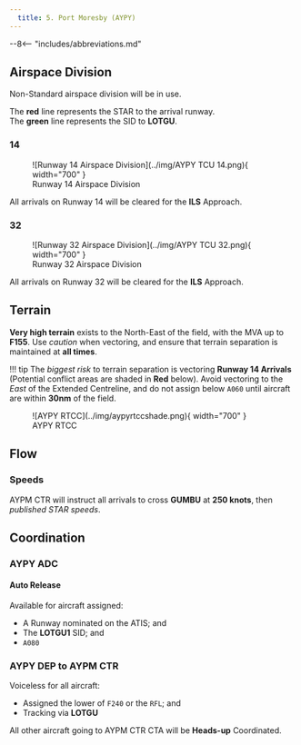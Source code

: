 ```yaml
---
  title: 5. Port Moresby (AYPY)
---
```


--8<-- "includes/abbreviations.md"

## Airspace Division
Non-Standard airspace division will be in use.

The **red** line represents the STAR to the arrival runway.  
The **green** line represents the SID to **LOTGU**.  

### 14

<figure markdown>
![Runway 14 Airspace Division](../img/AYPY TCU 14.png){ width="700" }
  <figcaption>Runway 14 Airspace Division</figcaption>
</figure>

All arrivals on Runway 14 will be cleared for the **ILS** Approach.

### 32

<figure markdown>
![Runway 32 Airspace Division](../img/AYPY TCU 32.png){ width="700" }
  <figcaption>Runway 32 Airspace Division</figcaption>
</figure>

All arrivals on Runway 32 will be cleared for the **ILS** Approach.

## Terrain
**Very high terrain** exists to the North-East of the field, with the MVA up to **F155**. Use *caution* when vectoring, and ensure that terrain separation is maintained at **all times**.

!!! tip
    The *biggest risk* to terrain separation is vectoring **Runway 14 Arrivals** (Potential conflict areas are shaded in **Red** below). Avoid vectoring to the *East* of the Extended Centreline, and do not assign below `A060` until aircraft are within **30nm** of the field.

<figure markdown>
![AYPY RTCC](../img/aypyrtccshade.png){ width="700" }
  <figcaption>AYPY RTCC</figcaption>
</figure>

## Flow
### Speeds
AYPM CTR will instruct all arrivals to cross **GUMBU** at **250 knots**, then *published STAR speeds*.

## Coordination
### AYPY ADC
#### Auto Release
Available for aircraft assigned:

- A Runway nominated on the ATIS; and
- The **LOTGU1** SID; and
- `A080`

### AYPY DEP to AYPM CTR
Voiceless for all aircraft:

- Assigned the lower of `F240` or the `RFL`; and  
- Tracking via **LOTGU**

All other aircraft going to AYPM CTR CTA will be **Heads-up** Coordinated.